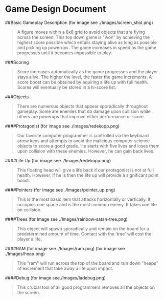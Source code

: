 # Game Design Document

##Basic Gameplay Description
(for image see ./Images/screen_shot.png)
> A figure moves within a 8x8 grid to avoid objects that are flying across the screen. This top down game is "won" by achieving the highest score possible which entails staying alive as long as possible and picking up powerups. The game increases in speed as the game progresses until it becomes impossible to play.

###Scoring
>  Score increases automatically as the game progresses and the player stays alive. The higher the level, the faster the game increments. A score boost can be obtained by aquiring a life up with full health. Scores will eventually be stored in a hi-score list.

###Objects
> There are numerous objects that appear sporadically throughout gameplay. Some are enemies that do damage upon collision while others are powerups that improve either performance or score.

####Protagonist
(for image see ./Images/redekopp.png)
>  Our favorite computer programmer is controlled via the keyboard arrow keys and attempts to avoid the malicious computer science objects to score a good grade. He starts with five lives and loses them upon collision with these enemies. However, he can gain back lives.

####Life Up
(for image see ./Images/redekopp.png)
>  This floating head will give a life back if our protagonist is not at full health. However, if he is then the life up will provide a significant point boost.

####Pointers
(for image see ./Images/pointer_up.png)
>   This is the most basic item that attacks horizontally or vertically. It occupies one space and is the most common enemy. It takes one life on collision.

####Trees
(for image see ./Images/rainbow-satan-tree.png)
>  This object will spawn sporadically and remain on the board for a predetermined amount of time. Contact with the 'tree' will cost the player a life.

####RAM
(for image see ./Images/ram.png)
(for image see ./Images/heap.png)
>  This "ram" will run across the top of the board and rain down "heaps" of excrement that take away a life upon impact.

####Debug
(for image see./Images/ladebug.png)
>  This crucial tool of all good programmers removes all the objects on the screen.

